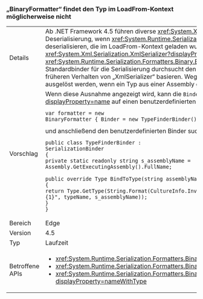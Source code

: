 ### <a name="binaryformatter-can-fail-to-find-type-from-loadfrom-context"></a>„BinaryFormatter“ findet den Typ im LoadFrom-Kontext möglicherweise nicht

|   |   |
|---|---|
|Details|Ab .NET Framework 4.5 führen diverse <xref:System.Xml.Serialization.XmlSerializer?displayProperty=name>-Änderungen zu Unterschieden in der Deserialisierung, wenn <xref:System.Runtime.Serialization.Formatters.Binary.BinaryFormatter?displayProperty=name> verwendet wird, um Typen zu deserialisieren, die im LoadFrom-Kontext geladen wurden. Diese Änderungen werden durch die neuen Arten hervorgerufen, auf die <xref:System.Xml.Serialization.XmlSerializer?displayProperty=name> nun Typen lädt. Dies führt zu einem abweichenden Verhalten, wenn <xref:System.Runtime.Serialization.Formatters.Binary.BinaryFormatter?displayProperty=name> versucht, diese Typen später zu deserialisieren. Der Standardbinder für die Serialisierung durchsucht den LoadFrom-Kontext nicht automatisch, obwohl dies in einigen Fällen funktioniert haben kann, die auf dem früheren Verhalten von „XmlSerializer“ basieren. Wegen der Änderung kann eine <xref:System.IO.FileNotFoundException?displayProperty=name>-Ausnahme ausgelöst werden, wenn ein Typ aus einer Assembly geladen wird, die in einem anderen Kontext geladen wurde.|
|Vorschlag|Wenn diese Ausnahme angezeigt wird, kann die <code>Binder</code>-Eigenschaft von <xref:System.Runtime.Serialization.Formatters.Binary.BinaryFormatter?displayProperty=name> auf einen benutzerdefinierten Binder festgelegt werden, der den richtigen Typ<pre><code class="language-C#">var formatter = new BinaryFormatter { Binder = new TypeFinderBinder() }&#13;&#10;</code></pre>und anschließend den benutzerdefinierten Binder sucht:<pre><code class="language-C#">public class TypeFinderBinder : SerializationBinder&#13;&#10;{&#13;&#10;private static readonly string s_assemblyName = Assembly.GetExecutingAssembly().FullName;&#13;&#10;&#13;&#10;public override Type BindToType(string assemblyName, string typeName)&#13;&#10;{&#13;&#10;return Type.GetType(String.Format(CultureInfo.InvariantCulture, &quot;{0}, {1}&quot;, typeName, s_assemblyName));&#13;&#10;}&#13;&#10;}&#13;&#10;</code></pre>|
|Bereich|Edge|
|Version|4.5|
|Typ|Laufzeit|
|Betroffene APIs|<ul><li><xref:System.Runtime.Serialization.Formatters.Binary.BinaryFormatter?displayProperty=nameWithType></li><li><xref:System.Runtime.Serialization.Formatters.Binary.BinaryFormatter.Deserialize(System.IO.Stream)?displayProperty=nameWithType></li><li><xref:System.Runtime.Serialization.Formatters.Binary.BinaryFormatter.Deserialize(System.IO.Stream,System.Runtime.Remoting.Messaging.HeaderHandler)?displayProperty=nameWithType></li></ul>|

